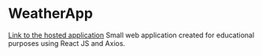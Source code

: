 # WeatherApp
<a href="https://weather-app-with----react.herokuapp.com/">Link to the hosted application</a>
Small web application created for educational purposes using React JS and Axios.
